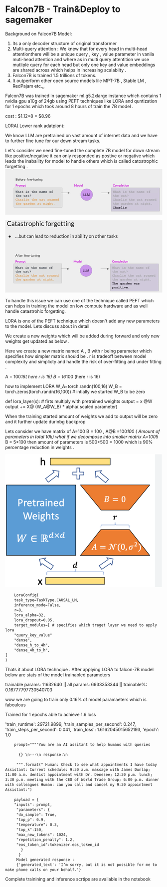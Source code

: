# Falcon7B - Train&Deploy to sagemaker

Background on Falcon7B Model:

1) Its a only decoder structure of original transformer 
2) Multi-query attention : 
We knew that for every head in multi-head attentionthere will be a unique query , key , value parameter  in vanila muti-head attention and where as in multi query attentition we use mutliple query for each head but only one key and value embeddings are 
shared across which helps in increasing scalabilty .
3) Falcon7B is trained 1.5 trillions of tokens.
4) It outperform other open source models lile MPT-7B , Stable LM , RedPajam etc.,,


Falcon7B was trained in sagemaker ml.g5.2xlarge instance which contains 1 nvidia gpu a10g of 24gb using PEFT techniques 
like LORA and quntization for 1 epochs which took around 8 hours of train the 7B model .

cost : $1.12*8 = $8.96 

LORA( Lower rank adatpion):

We know LLM are pretrained on vast amount of internet data and we have to further fine tune for our down stream tasks.

Let's consider we need fine-tuned the complete 7B model for down stream like positive/negative it can only responded as postive or negative which leads the inabaility for model to handle others which is called catostrophic forgetting .
![img_1.png](img_1.png)

![img.png](img.png)

To handle this issue we can use one of the technique called PEFT which can helps in training the model on low compute hardware and as well handle catastrohic forgetting.

LORA is one of the PEFT technique which doesn't add any new parameters to the model. Lets discuss about in detail 

We create a new weights which will be added during forward and only new weights get updated as below .

Here we create a new matrix named A , B with r being parameter which specifies how simpler matrix should be . r is tradeoff between model complexity and simplicty and handle the risk of over-fitting and under fitting .

A = 100*16( here r is 16)
B = 16*100 (here r is 16)

how to implement LORA
W_A=torch.randn(100,16)
W_B = torch.zeros(torch.randn(16,100)) # intially we started W_B to be zero 

def lora_layer(x):
     # firts multiply with pretrained weights 
      output = x @W 
      output += X@ (W_A@W_B) * alpha( scaled parameter)

When the training started amount of weights we add to output will be zero and it further update durinbg backprop 

Lets consider we have matrix of A=100 B = 100 , A@B =100*100 ( Amount of parameters in total 10k) what if we decompose into smaller matrix 
A=100*5 B = 5*100 then amount of parameters is 500+500 = 1000 which is 90% percentage reduction in weights .

![img_3.png](img_3.png)




        LoraConfig(
        task_type=TaskType.CAUSAL_LM,
        inference_mode=False,
        r=8,
        lora_alpha=32,
        lora_dropout=0.05,
        target_modules=[ # specifies which traget layer we need to apply lora 
        "query_key_value"
        "dense",
        "dense_h_to_4h",
        "dense_4h_to_h",
    ] 
    )
Thats it about LORA technqiue . After applying LORA to falcon-7B model below are stats of the model trainabled parameters 

trainable params: 11632640 || all params: 6933353344 || trainable%: 0.16777797730540703

wow we are going to train only 0.16% of model paramaeters which is faboulous 

Trained for 1 epochs able to achieve 1.6 loss 

'train_runtime': 29721.9899, 'train_samples_per_second': 0.247, 'train_steps_per_second': 0.041, 'train_loss': 1.6162045015652193, 'epoch': 1.0


        prompt=""""You are an AI assitant to help humans with queries 

          {} \n---\n response:\n
        
         """.format(" Human: Check to see what appointments I have today Assistant: Current schedule: 9:30 a.m. massage with James Dunlap; 11:00 a.m. dentist appointment with Dr. Denesee; 12:30 p.m. lunch; 3:30 p.m. meeting with the CEO of World Trade Group; 6:00 p.m. dinner with colleagues Human: can you call and cancel my 9:30 appointment Assistant:")

        payload = {
        "inputs": prompt,
         "parameters": {
         "do_sample": True,
         "top_p": 0.9,
         "temperature": 0.3,
         "top_k":150,
         "max_new_tokens": 1024,
         "repetition_penalty": 1.2,
         "eos_token_id":tokenizer.eos_token_id
           }
          }
         Model generated response : 
         {'generated_text': 'I’m sorry, but it is not possible for me to make phone calls on your behalf.'}

Complete trainining and inference scrtips are available in the notebook
         
    










